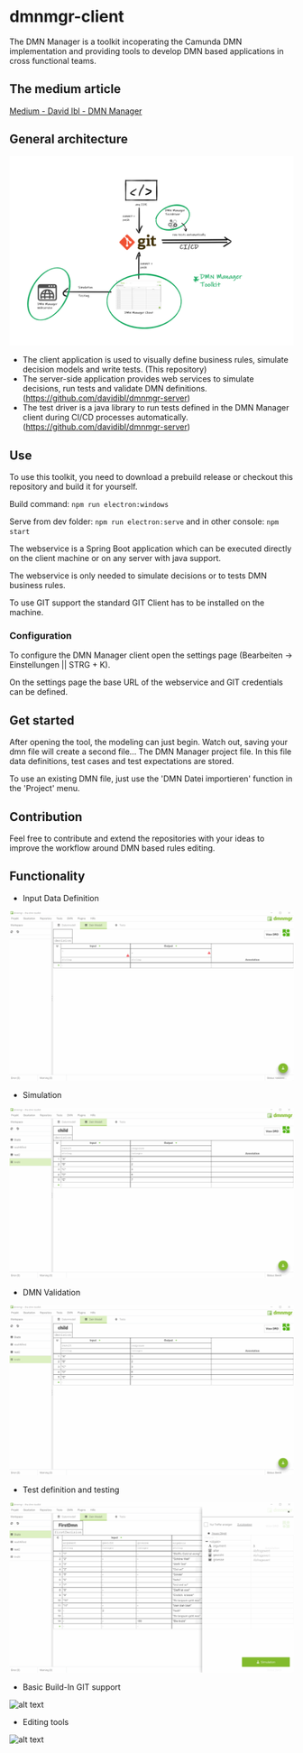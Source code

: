 # dmnmgr-client

The DMN Manager is a toolkit incoperating the Camunda DMN implementation and providing
tools to develop DMN based applications in cross functional teams.

## The medium article

[Medium - David Ibl - DMN Manager](https://medium.com/@davidibl/dmn-manager-ed2afa73b221)

## General architecture

![alt text](readme_assets/general_architecture.png "general architecture")

- The client application is used to visually define business rules, simulate decision models and write tests. (This repository)
- The server-side application provides web services to simulate decisions, run tests and validate DMN definitions. (https://github.com/davidibl/dmnmgr-server)
- The test driver is a java library to run tests defined in the DMN Manager client during CI/CD processes automatically. (https://github.com/davidibl/dmnmgr-server)

## Use

To use this toolkit, you need to download a prebuild release or checkout this repository and build it for yourself.

Build command:
`npm run electron:windows`

Serve from dev folder:
`npm run electron:serve` and in other console: `npm start`

The webservice is a Spring Boot application which can be executed directly on the client machine or on any server with java support.

The webservice is only needed to simulate decisions or to tests DMN business rules.

To use GIT support the standard GIT Client has to be installed on the machine.

### Configuration

To configure the DMN Manager client open the settings page (Bearbeiten -> Einstellungen || STRG + K).

On the settings page the base URL of the webservice and GIT credentials can be defined.

## Get started

After opening the tool, the modeling can just begin. Watch out, saving your dmn file will create a second file... The DMN Manager project file. In this file data definitions, test cases and test expectations are stored.

To use an existing DMN file, just use the 'DMN Datei importieren' function in the 'Project' menu.

## Contribution

Feel free to contribute and extend the repositories with your ideas to improve the workflow around DMN based rules editing.

## Functionality

- Input Data Definition

![alt text](readme_assets/datamodel.gif "input data definition")

- Simulation

![alt text](readme_assets/simulation.gif "simulation")

- DMN Validation

![alt text](readme_assets/validation.gif "validation")

- Test definition and testing

![alt text](readme_assets/testing_tool.gif "testing")

- Basic Build-In GIT support

![alt text](readme_assets/basic-git.gif "GIT support")

- Editing tools

![alt text](readme_assets/edit.gif "editing tools")
